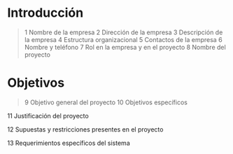 # Introducción

> 1 Nombre de la empresa
> 2 Dirección de la empresa
> 3 Descripción de la empresa
> 4 Estructura organizacional
> 5 Contactos de la empresa
> 6 Nombre y teléfono
> 7 Rol en la empresa y en el proyecto
> 8 Nombre del proyecto

# Objetivos
> 9 Objetivo general del proyecto
> 10 Objetivos específicos

11 Justificación del proyecto

12 Supuestas y restricciones presentes en el proyecto

13 Requerimientos específicos del sistema
